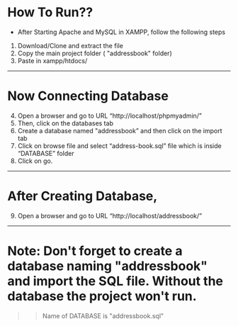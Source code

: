 # How To Run??

- After Starting Apache and MySQL in XAMPP, follow the following steps

1) Download/Clone and extract the file
2) Copy the main project folder ( "addressbook" folder)
3) Paste in xampp/htdocs/

****************************************
# Now Connecting Database

4) Open a browser and go to URL “http://localhost/phpmyadmin/”
5) Then, click on the databases tab
6) Create a database named "addressbook” and then click on the import tab
7) Click on browse file and select “address-book.sql” file which is inside “DATABASE” folder
8) Click on go.

*****************************************
# After Creating Database,

9) Open a browser and go to URL “http://localhost/addressbook/”

_____________________________________________________________________

# Note: Don't forget to create a database naming "addressbook" and import the SQL file. Without the database the project won't run.

>> Name of DATABASE is "addressbook.sql"
